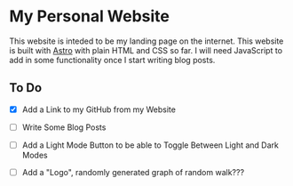 # My Personal Website

This website is inteded to be my landing page on the internet. This website is built with [Astro](https://astro.build) with plain HTML and CSS so far. I will need JavaScript to add in some functionality once I start writing blog posts. 

## To Do

- [x] Add a Link to my GitHub from my Website
- [ ] Write Some Blog Posts
- [ ] Add a Light Mode Button to be able to Toggle Between Light and Dark Modes
- [ ] Add a "Logo", randomly generated graph of random walk???

